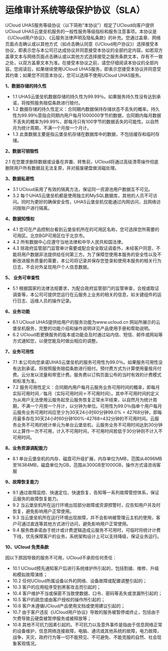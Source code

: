 

# 运维审计系统等级保护协议（SLA）

UCloud UHAS服务等级协议（以下简称“本协议”）规定了UCloud向客户提供UCloud
UHAS云堡垒机服务的一般性服务等级指标和服务注意事项。本协议是《UCloud用户协议》、《云服务法律声明及隐私条款》的补充。您通过盖章、网络页面点击确认或以其他方式（如点击确认同意《UCloud用户协议》）选择接受本协议，即表示您与本公司已达成协议并同意接受本协议的全部约定内容。如若双方盖章文本与网络页面点击确认或以其他方式选择接受之服务条款文本，存有不一致之处，以双方盖章文本为准。在接受本协议之前，请您仔细阅读本协议的全部内容。您阅读后，如果继续使用UCloud
UHAS服务，即表示您接受本协议并同意受其约束；如果您不同意本协议，您可以选择不使用UCloud UHAS服务。

**1、数据存储的持久性**

  - 1.1 UHAS云堡垒机数据存储的持久性为99.99％。如果服务持久性没有达到承诺，将按照服务赔偿条款进行赔付。
  - 1.2
    数据存储的持久性定义：合同期内数据保持存储状态不丢失的概率。持久性为99.99％意指合同期内用户每月1000000字节的数据，合同期内每月数据不丢失的概率为99.99%，即每月只有100字节的数据丢失的可能性。以自然月为统计周期，不满一个月按一个月计。
  - 1.3 此类数据主要是指云堡垒机存储在数据库中的数据，不包括缓存和临时存储。

**2、数据可销毁性**

2.1 在您要求删除数据或设备在弃置、转售前，UCloud将通过高级清零操作彻底删除用户所有数据且无法复原，并对报废硬盘做消磁处理。

**3、数据私密性**

  - 3.1 UCloud采用了有效的隔离方法，保证同一资源池用户数据互不可见。
  - 3.2
    每个UHAS云堡垒机都是使用独立的MySQL数据库，其他的人员不可访问。同时为更好的确保安全性，UHAS云堡垒机仅能通过内网访问，且网络访问按账户进行隔离。

**4、数据知情权**

  - 4.1 您可在产品控制台看到云堡垒机所在的可用区名称，您可选择您所需要的可用区。北京BGP可用区位于北京市。
  - 4.2 所有数据中心应遵守当地法律和中华人民共和国法律。
  - 4.3
    除政府监管部门监管审计需要或配合安全取证调查外，未经客户同意，不能将用户数据非法提供给任何第三方。为了保障您使用本服务的安全性以及不断改进服务质量的需要，本公司将记录并保存您登录和使用本服务的相关行为日志，不会对外呈现用户个人信息数据。

**5、 业务可审查性**

  - 5.1
    根据国家的法律法规要求，为配合政府监管部门的监管审查，合规或取证调查等，本公司可提供您运行在云服务上业务的相关的信息，如关键组件的运行日志、运维人员的操作记录。

**6、业务功能**

  - 6.1 UCloud
    UHAS提供给用户的服务功能为www.ucloud.cn 网站所展示的云堡垒机服务，完整的功能介绍和操作说明详见产品使用手册和帮助说明。
  - 6.2 UCloud若更换服务的版本或功能会及时通过站内信、短信、邮件或网站等方式通知您，以便您能及时做出相应的调整。

**7、业务可用性**

  - 7.1
    本公司向您承诺UHAS云堡垒机的服务可用性为99.0％。如果服务可用性没有达到承诺，将按照服务赔偿条款进行赔付。预付费方式为计算使用量按月付费。云分发以流量和带宽计费。服务费以订购页面公布的当时有效的计费模式和标准为准。
  - 7.2
    服务可用性定义：合同期内用户每月云服务业务可用时间的概率，即每月实际可用时间／每月（实际可用时间＋不可用时间）。其中不可用时间的定义为从用户无法使用云服务起至云服务恢复正常水平结束，以自然月为统计周期，不满一个月按一个月计，以分钟为单位。可用性为99.0％指单个用户每月云服务业务可用时间应至少为30天24小时60分钟99.0% = 42768分钟，即每月最多存在30天24小时60分钟100%-42768=432分钟的不可用时间。云服务业务不可用的统计单元为单台云堡垒机，云服务业务不可用时间达到30分钟以上算作一次不可用，计入不可用时间，不可用时间若低于30分钟则不计入不可用时间。

**8、业务资源调配能力**

  - 8.1
    单台云堡垒机的内存、磁盘可升级扩展，内存单位为MB，范围从4096MB至16384MB，磁盘单位为GB，范围从300GB至1000GB，操作方式请咨询客服

**9、故障恢复能力**

  - 9.1 通过故障监控、快速定位、快速恢复、告知等一系列故障管控体系，保证云服务的故障恢复能力。
  - 9.2 当云堡垒机所在运行环境出现部分故障或资源预警时，应告知用户并及时恢复，避免影响用户正常使用。
  - 9.3 当云堡垒机所在运行环境出现故障，并不会影响被管理云主机的使用，客户可通过直连等其他方式进行访问，避免影响用户正常使用。
  - 9.4
    服务商承诺由于统计或计费逻辑造成云服务不可用时，可临时将统计计费下线，优先保障客户的业务，系统架构设计上可以支持降级，保证业务运行。

**10、UCloud 免责条款**

<span class="underline">因以下原因导致的服务不可用，UCloud不承担任何责任：</span>

  - 10.1 UCloud预先通知客户后进行系统维护所引起的，包括割接、维修、升级和模拟故障演练；
  - 10.2 任何UCloud所属设备以外的网络、设备故障或配置调整引起的；
  - 10.3 客户的应用程序受到黑客攻击而引起的；
  - 10.4 客户维护不当或保密不当致使数据、口令、密码等丢失或泄漏所引起的；
  - 10.5 客户的疏忽或由客户授权的操作所引起的；
  - 10.6 客户未遵循UCloud产品使用文档或使用建议引起的；
  - 10.7 由于客户违反《UCloud用户协议》导致的服务被暂停或终止，包括由于欠费导致云硬盘被暂停服务或被释放等；
  - 10.8 其他不可抗力因素引起的。不可抗力以及意外事件是指由于信息网络正常的设备维护，信息网络连接故障，电脑、通讯或其他系统的故障，电力故障，战争，天灾，政府行为等一切不能预见、不可避免、不能克服的自然、社会现象客观情况。
